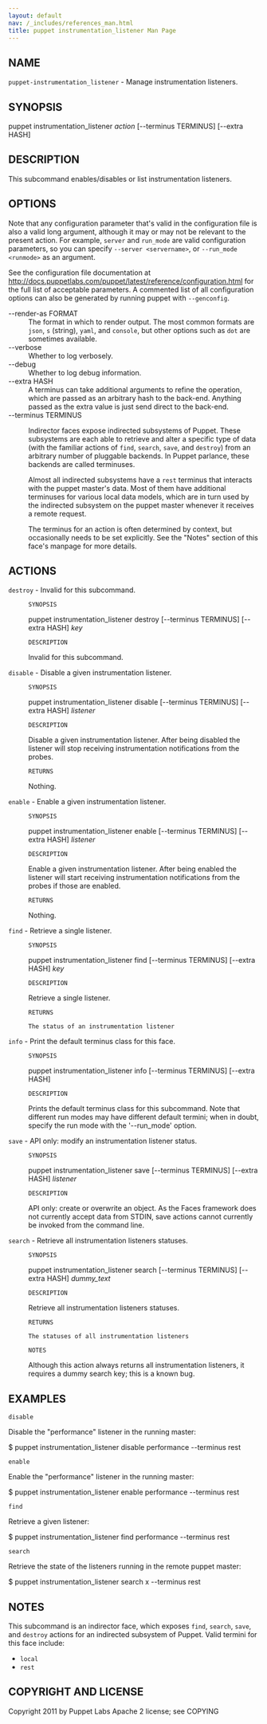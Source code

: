 ```yaml
---
layout: default
nav: /_includes/references_man.html
title: puppet instrumentation_listener Man Page
---
```


<div class='mp'>
<h2 id="NAME">NAME</h2>
<p class="man-name">
  <code>puppet-instrumentation_listener</code> - <span class="man-whatis">Manage instrumentation listeners.</span>
</p>

<h2 id="SYNOPSIS">SYNOPSIS</h2>

<p>puppet instrumentation_listener <var>action</var> [--terminus TERMINUS] [--extra HASH]</p>

<h2 id="DESCRIPTION">DESCRIPTION</h2>

<p>This subcommand enables/disables or list instrumentation listeners.</p>

<h2 id="OPTIONS">OPTIONS</h2>

<p>Note that any configuration parameter that's valid in the configuration
file is also a valid long argument, although it may or may not be
relevant to the present action. For example, <code>server</code> and <code>run_mode</code> are valid
configuration parameters, so you can specify <code>--server &lt;servername></code>, or
<code>--run_mode &lt;runmode></code> as an argument.</p>

<p>See the configuration file documentation at
<a data-bare-link="true" href="http://docs.puppetlabs.com/puppet/latest/reference/configuration.html">http://docs.puppetlabs.com/puppet/latest/reference/configuration.html</a> for the
full list of acceptable parameters. A commented list of all
configuration options can also be generated by running puppet with
<code>--genconfig</code>.</p>

<dl>
<dt>--render-as FORMAT</dt><dd>The format in which to render output. The most common formats are <code>json</code>,
<code>s</code> (string), <code>yaml</code>, and <code>console</code>, but other options such as <code>dot</code> are
sometimes available.</dd>
<dt>--verbose</dt><dd>Whether to log verbosely.</dd>
<dt class="flush">--debug</dt><dd>Whether to log debug information.</dd>
<dt>--extra HASH</dt><dd>A terminus can take additional arguments to refine the operation, which
are passed as an arbitrary hash to the back-end.  Anything passed as
the extra value is just send direct to the back-end.</dd>
<dt>--terminus TERMINUS</dt><dd><p>Indirector faces expose indirected subsystems of Puppet. These
subsystems are each able to retrieve and alter a specific type of data
(with the familiar actions of <code>find</code>, <code>search</code>, <code>save</code>, and <code>destroy</code>)
from an arbitrary number of pluggable backends. In Puppet parlance,
these backends are called terminuses.</p>

<p>Almost all indirected subsystems have a <code>rest</code> terminus that interacts
with the puppet master's data. Most of them have additional terminuses
for various local data models, which are in turn used by the indirected
subsystem on the puppet master whenever it receives a remote request.</p>

<p>The terminus for an action is often determined by context, but
occasionally needs to be set explicitly. See the "Notes" section of this
face's manpage for more details.</p></dd>
</dl>


<h2 id="ACTIONS">ACTIONS</h2>

<dl>
<dt><code>destroy</code> - Invalid for this subcommand.</dt><dd><p><code>SYNOPSIS</code></p>

<p>puppet instrumentation_listener destroy [--terminus TERMINUS]
[--extra HASH]
<var>key</var></p>

<p><code>DESCRIPTION</code></p>

<p>Invalid for this subcommand.</p></dd>
<dt><code>disable</code> - Disable a given instrumentation listener.</dt><dd><p><code>SYNOPSIS</code></p>

<p>puppet instrumentation_listener disable [--terminus TERMINUS]
[--extra HASH]
<var>listener</var></p>

<p><code>DESCRIPTION</code></p>

<p>Disable a given instrumentation listener. After being disabled the listener
will stop receiving instrumentation notifications from the probes.</p>

<p><code>RETURNS</code></p>

<p>Nothing.</p></dd>
<dt><code>enable</code> - Enable a given instrumentation listener.</dt><dd><p><code>SYNOPSIS</code></p>

<p>puppet instrumentation_listener enable [--terminus TERMINUS]
[--extra HASH]
<var>listener</var></p>

<p><code>DESCRIPTION</code></p>

<p>Enable a given instrumentation listener. After being enabled the listener
will start receiving instrumentation notifications from the probes if those
are enabled.</p>

<p><code>RETURNS</code></p>

<p>Nothing.</p></dd>
<dt><code>find</code> - Retrieve a single listener.</dt><dd><p><code>SYNOPSIS</code></p>

<p>puppet instrumentation_listener find [--terminus TERMINUS] [--extra HASH] <var>key</var></p>

<p><code>DESCRIPTION</code></p>

<p>Retrieve a single listener.</p>

<p><code>RETURNS</code></p>

<pre><code>The status of an instrumentation listener
</code></pre></dd>
<dt><code>info</code> - Print the default terminus class for this face.</dt><dd><p><code>SYNOPSIS</code></p>

<p>puppet instrumentation_listener info [--terminus TERMINUS] [--extra HASH]</p>

<p><code>DESCRIPTION</code></p>

<p>Prints the default terminus class for this subcommand. Note that different
run modes may have different default termini; when in doubt, specify the
run mode with the '--run_mode' option.</p></dd>
<dt><code>save</code> - API only: modify an instrumentation listener status.</dt><dd><p><code>SYNOPSIS</code></p>

<p>puppet instrumentation_listener save [--terminus TERMINUS]
[--extra HASH]
<var>listener</var></p>

<p><code>DESCRIPTION</code></p>

<p>API only: create or overwrite an object. As the Faces framework does not
currently accept data from STDIN, save actions cannot currently be invoked
from the command line.</p></dd>
<dt><code>search</code> - Retrieve all instrumentation listeners statuses.</dt><dd><p><code>SYNOPSIS</code></p>

<p>puppet instrumentation_listener search [--terminus TERMINUS]
[--extra HASH]
<var>dummy_text</var></p>

<p><code>DESCRIPTION</code></p>

<p>Retrieve all instrumentation listeners statuses.</p>

<p><code>RETURNS</code></p>

<pre><code>The statuses of all instrumentation listeners
</code></pre>

<p><code>NOTES</code></p>

<p>Although this action always returns all instrumentation listeners, it requires a dummy search
key; this is a known bug.</p></dd>
</dl>


<h2 id="EXAMPLES">EXAMPLES</h2>

<p><code>disable</code></p>

<p>Disable the "performance" listener in the running master:</p>

<p>$ puppet instrumentation_listener disable performance --terminus rest</p>

<p><code>enable</code></p>

<p>Enable the "performance" listener in the running master:</p>

<p>$ puppet instrumentation_listener enable performance --terminus rest</p>

<p><code>find</code></p>

<p>Retrieve a given listener:</p>

<p>$ puppet instrumentation_listener find performance --terminus rest</p>

<p><code>search</code></p>

<p>Retrieve the state of the listeners running in the remote puppet master:</p>

<p>$ puppet instrumentation_listener search x --terminus rest</p>

<h2 id="NOTES">NOTES</h2>

<p>This subcommand is an indirector face, which exposes <code>find</code>, <code>search</code>, <code>save</code>,
and <code>destroy</code> actions for an indirected subsystem of Puppet. Valid termini for
this face include:</p>

<ul>
<li><code>local</code></li>
<li><code>rest</code></li>
</ul>


<h2 id="COPYRIGHT-AND-LICENSE">COPYRIGHT AND LICENSE</h2>

<p>Copyright 2011 by Puppet Labs
Apache 2 license; see COPYING</p>

</div>
